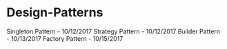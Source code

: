 # Design-Patterns

Singleton Pattern - 10/12/2017
Strategy Pattern - 10/12/2017
Builder Pattern - 10/13/2017
Factory Pattern - 10/15/2017
